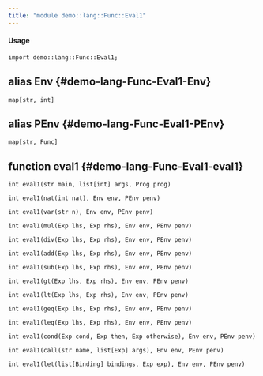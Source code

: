 ```yaml
---
title: "module demo::lang::Func::Eval1"
---
```


#### Usage

`import demo::lang::Func::Eval1;`


## alias Env {#demo-lang-Func-Eval1-Env}

```rascal
map[str, int]

```

## alias PEnv {#demo-lang-Func-Eval1-PEnv}

```rascal
map[str, Func]

```

## function eval1 {#demo-lang-Func-Eval1-eval1}

```rascal
int eval1(str main, list[int] args, Prog prog)

int eval1(nat(int nat), Env env, PEnv penv)

int eval1(var(str n), Env env, PEnv penv)

int eval1(mul(Exp lhs, Exp rhs), Env env, PEnv penv)

int eval1(div(Exp lhs, Exp rhs), Env env, PEnv penv)

int eval1(add(Exp lhs, Exp rhs), Env env, PEnv penv)

int eval1(sub(Exp lhs, Exp rhs), Env env, PEnv penv)

int eval1(gt(Exp lhs, Exp rhs), Env env, PEnv penv)

int eval1(lt(Exp lhs, Exp rhs), Env env, PEnv penv)

int eval1(geq(Exp lhs, Exp rhs), Env env, PEnv penv)

int eval1(leq(Exp lhs, Exp rhs), Env env, PEnv penv)

int eval1(cond(Exp cond, Exp then, Exp otherwise), Env env, PEnv penv)

int eval1(call(str name, list[Exp] args), Env env, PEnv penv)

int eval1(let(list[Binding] bindings, Exp exp), Env env, PEnv penv)

```

